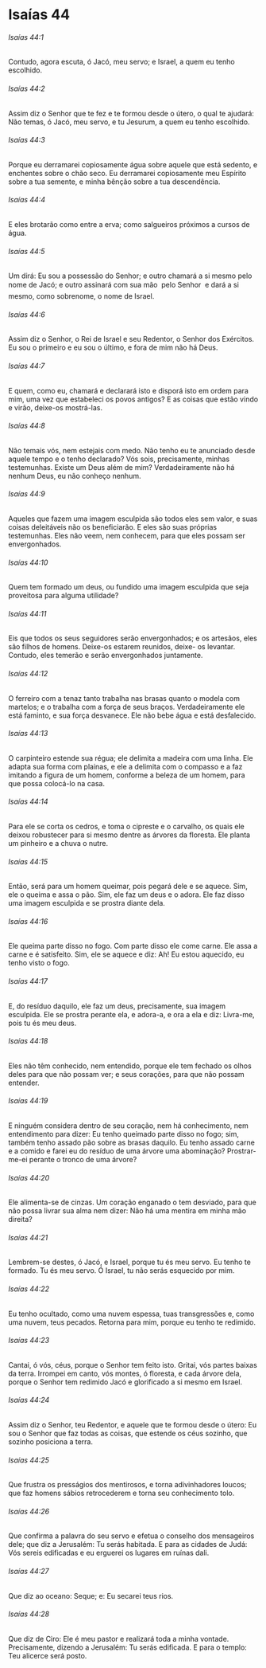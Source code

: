 # Isaías 44

###### Isaías 44:1

Contudo, agora escuta, ó Jacó, meu servo; e Israel, a quem eu tenho escolhido.

###### Isaías 44:2

Assim diz o Senhor que te fez e te formou desde o útero, o qual te ajudará: Não temas, ó Jacó, meu servo, e tu Jesurum, a quem eu tenho escolhido.

###### Isaías 44:3

Porque eu derramarei copiosamente água sobre aquele que está sedento, e enchentes sobre o chão seco. Eu derramarei copiosamente meu Espírito sobre a tua semente, e minha bênção sobre a tua descendência.

###### Isaías 44:4

E eles brotarão como entre a erva; como salgueiros próximos a cursos de água.

###### Isaías 44:5

Um dirá: Eu sou a possessão do Senhor; e outro chamará a si mesmo pelo nome de Jacó; e outro assinará com sua mão  pelo Senhor  e dará a si mesmo, como sobrenome, o nome de Israel.

###### Isaías 44:6

Assim diz o Senhor, o Rei de Israel e seu Redentor, o Senhor dos Exércitos. Eu sou o primeiro e eu sou o último, e fora de mim não há Deus.

###### Isaías 44:7

E quem, como eu, chamará e declarará isto e disporá isto em ordem para mim, uma vez que estabeleci os povos antigos? E as coisas que estão vindo e virão, deixe-os mostrá-las.

###### Isaías 44:8

Não temais vós, nem estejais com medo. Não tenho eu te anunciado desde aquele tempo e o tenho declarado? Vós sois, precisamente, minhas testemunhas. Existe um Deus além de mim? Verdadeiramente não há nenhum Deus, eu não conheço nenhum.

###### Isaías 44:9

Aqueles que fazem uma imagem esculpida são todos eles sem valor, e suas coisas deleitáveis não os beneficiarão. E eles são suas próprias testemunhas. Eles não veem, nem conhecem, para que eles possam ser envergonhados.

###### Isaías 44:10

Quem tem formado um deus, ou fundido uma imagem esculpida que seja proveitosa para alguma utilidade?

###### Isaías 44:11

Eis que todos os seus seguidores serão envergonhados; e os artesãos, eles são filhos de homens. Deixe-os estarem reunidos, deixe- os levantar. Contudo, eles temerão e serão envergonhados juntamente.

###### Isaías 44:12

O ferreiro com a tenaz tanto trabalha nas brasas quanto o modela com martelos; e o trabalha com a força de seus braços. Verdadeiramente ele está faminto, e sua força desvanece. Ele não bebe água e está desfalecido.

###### Isaías 44:13

O carpinteiro estende sua régua; ele delimita a madeira com uma linha. Ele adapta sua forma com plainas, e ele a delimita com o compasso e a faz imitando a figura de um homem, conforme a beleza de um homem, para que possa colocá-lo na casa.

###### Isaías 44:14

Para ele se corta os cedros, e toma o cipreste e o carvalho, os quais ele deixou robustecer para si mesmo dentre as árvores da floresta. Ele planta um pinheiro e a chuva o nutre.

###### Isaías 44:15

Então, será para um homem queimar, pois pegará dele e se aquece. Sim, ele o queima e assa o pão. Sim, ele faz um deus e o adora. Ele faz disso uma imagem esculpida e se prostra diante dela.

###### Isaías 44:16

Ele queima parte disso no fogo. Com parte disso ele come carne. Ele assa a carne e é satisfeito. Sim, ele se aquece e diz: Ah! Eu estou aquecido, eu tenho visto o fogo.

###### Isaías 44:17

E, do resíduo daquilo, ele faz um deus, precisamente, sua imagem esculpida. Ele se prostra perante ela, e adora-a, e ora a ela e diz: Livra-me, pois tu és meu deus.

###### Isaías 44:18

Eles não têm conhecido, nem entendido, porque ele tem fechado os olhos deles para que não possam ver; e seus corações, para que não possam entender.

###### Isaías 44:19

E ninguém considera dentro de seu coração, nem há conhecimento, nem entendimento para dizer: Eu tenho queimado parte disso no fogo; sim, também tenho assado pão sobre as brasas daquilo. Eu tenho assado carne e a comido e farei eu do resíduo de uma árvore uma abominação? Prostrar- me-ei perante o tronco de uma árvore?

###### Isaías 44:20

Ele alimenta-se de cinzas. Um coração enganado o tem desviado, para que não possa livrar sua alma nem dizer: Não há uma mentira em minha mão direita?

###### Isaías 44:21

Lembrem-se destes, ó Jacó, e Israel, porque tu és meu servo. Eu tenho te formado. Tu és meu servo. Ó Israel, tu não serás esquecido por mim.

###### Isaías 44:22

Eu tenho ocultado, como uma nuvem espessa, tuas transgressões e, como uma nuvem, teus pecados. Retorna para mim, porque eu tenho te redimido.

###### Isaías 44:23

Cantai, ó vós, céus, porque o Senhor tem feito isto. Gritai, vós partes baixas da terra. Irrompei em canto, vós montes, ó floresta, e cada árvore dela, porque o Senhor tem redimido Jacó e glorificado a si mesmo em Israel.

###### Isaías 44:24

Assim diz o Senhor, teu Redentor, e aquele que te formou desde o útero: Eu sou o Senhor que faz todas as coisas, que estende os céus sozinho, que sozinho posiciona a terra.

###### Isaías 44:25

Que frustra os presságios dos mentirosos, e torna adivinhadores loucos; que faz homens sábios retrocederem e torna seu conhecimento tolo.

###### Isaías 44:26

Que confirma a palavra do seu servo e efetua o conselho dos mensageiros dele; que diz a Jerusalém: Tu serás habitada. E para as cidades de Judá: Vós sereis edificadas e eu erguerei os lugares em ruínas dali.

###### Isaías 44:27

Que diz ao oceano: Seque; e: Eu secarei teus rios.

###### Isaías 44:28

Que diz de Ciro: Ele é meu pastor e realizará toda a minha vontade. Precisamente, dizendo a Jerusalém: Tu serás edificada. E para o templo: Teu alicerce será posto.

